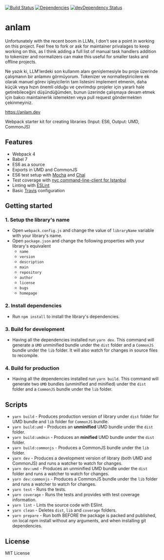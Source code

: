 [![Build Status](https://travis-ci.org/georapbox/webpack-library-starter-kit.svg?branch=master)](https://travis-ci.org/georapbox/webpack-library-starter-kit)
[![Dependencies](https://david-dm.org/georapbox/webpack-library-starter-kit.svg?theme=shields.io)](https://david-dm.org/georapbox/webpack-library-starter-kit)
[![devDependency Status](https://david-dm.org/georapbox/webpack-library-starter-kit/dev-status.svg)](https://david-dm.org/georapbox/webpack-library-starter-kit?type=dev)

# anlam

Unfortunately with the recent boom in LLMs, I don't see a point in working on this project. Feel free to fork or ask for maintainer privalages to keep working on this, as I think adding a full list of manual task handlers addition to tokenizer and normalizers can make this useful for smaller tasks and offline projects.

Ne yazık ki, LLM'lerdeki son kullanım alanı genişlemesiyle bu proje üzerinde çalışmanın bir anlamını görmüyorum. Tokenizer ve normalleştiricilere ek olarak manuel görev işleyicilerin tam listesini implement etmenin, daha küçük veya hızın önemli olduğu ve çevrimdışı projeler için yararlı hale getirebileceğini düşündüğümden, bunun üzerinde çalışmaya devam etmek için bakıcı maintainerlık istemekten veya pull request göndermekten çekinmeyiniz.

https://anlam.dev

Webpack starter kit for creating libraries (Input: ES6, Output: UMD, CommonJS)

## Features

- Webpack 4
- Babel 7
- ES6 as a source
- Exports in UMD and CommonJS
- ES6 test setup with [Mocha](https://mochajs.org/) and [Chai](http://www.chaijs.com/)
- Test coverage with [nyc command-line-client for Istanbul](https://github.com/istanbuljs/nyc)
- Linting with [ESLint](https://eslint.org/)
- Basic [Travis](https://travis-ci.org/) configuration

## Getting started

### 1. Setup the library's name

- Open `webpack.config.js` and change the value of `libraryName` variable with your library's name.
- Open `package.json` and change the following properties with your library's equivalent
  - `name`
  - `version`
  - `description`
  - `main`
  - `repository`
  - `author`
  - `license`
  - `bugs`
  - `homepage`

### 2. Install dependencies

- Run `npm install` to install the library's dependencies.

### 3. Build for development

- Having all the dependencies installed run `yarn dev`. This command will generate a `UMD` unminified bundle under the `dist` folder and a `CommonJS` bundle under the `lib` folder. It will also watch for changes in source files to recompile.

### 4. Build for production

- Having all the dependencies installed run `yarn build`. This command will generate two `UMD` bundles (unminified and minified) under the `dist` folder and a `CommonJS` bundle under the `lib` folder.

## Scripts

- `yarn build` - Produces production version of library under `dist` folder for UMD bundle and `lib` folder for `CommonJS` bundle.
- `yarn build:umd` - Produces an **unminified** UMD bundle under the `dist` folder.
- `yarn build:umdmin` - Produces an **minified** UMD bundle under the `dist` folder.
- `yarn build:commonjs` - Produces a CommonJS bundle under the `lib` folder.
- `yarn dev` - Produces a development version of library (both UMD and CommonJS) and runs a watcher to watch for changes.
- `yarn dev:umd` - Produces an unminified UMD bundle under the `dist` folder and runs a watcher to watch for changes.
- `yarn dev:commonjs` - Produces a CommonJS bundle under the `lib` folder and runs a watcher to watch for changes.
- `yarn test` - Runs the tests.
- `yarn coverage` - Runs the tests and provides with test coverage information.
- `yarn lint` - Lints the source code with ESlint.
- `yarn clean` - Deletes `dist`, `lib` and `coverage` folders.
- `yarn prepare` - Run both BEFORE the package is packed and published, on local npm install without any arguments, and when installing git dependencies.

## License

MIT License
